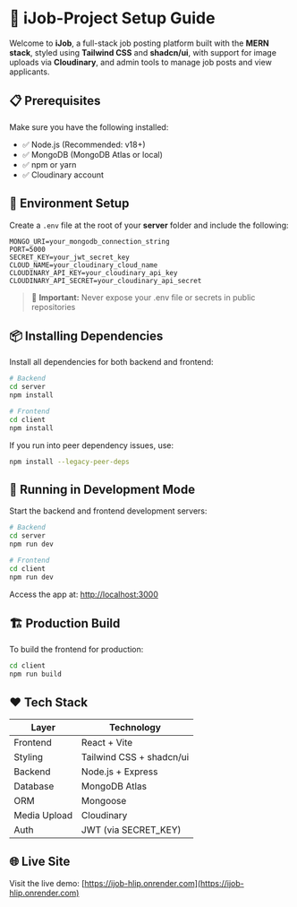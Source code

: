 # 💼 iJob-Project Setup Guide

Welcome to **iJob**, a full-stack job posting platform built with the **MERN stack**, styled using **Tailwind CSS** and **shadcn/ui**, with support for image uploads via **Cloudinary**, and admin tools to manage job posts and view applicants.

## 📋 Prerequisites

Make sure you have the following installed:
- ✅ Node.js (Recommended: v18+)
- ✅ MongoDB (MongoDB Atlas or local)
- ✅ npm or yarn
- ✅ Cloudinary account

## 🔧 Environment Setup

Create a `.env` file at the root of your **server** folder and include the following:

```env
MONGO_URI=your_mongodb_connection_string
PORT=5000
SECRET_KEY=your_jwt_secret_key
CLOUD_NAME=your_cloudinary_cloud_name
CLOUDINARY_API_KEY=your_cloudinary_api_key
CLOUDINARY_API_SECRET=your_cloudinary_api_secret
```

> 🔐 **Important:** Never expose your .env file or secrets in public repositories

## 📦 Installing Dependencies

Install all dependencies for both backend and frontend:

```bash
# Backend
cd server
npm install

# Frontend
cd client
npm install
```

If you run into peer dependency issues, use:

```bash
npm install --legacy-peer-deps
```

## 🧪 Running in Development Mode

Start the backend and frontend development servers:

```bash
# Backend
cd server
npm run dev

# Frontend
cd client
npm run dev
```

Access the app at: [http://localhost:3000](http://localhost:3000)

## 🏗️ Production Build

To build the frontend for production:

```bash
cd client
npm run build
```

## ❤️ Tech Stack

| Layer | Technology |
|-------|------------|
| Frontend | React + Vite |
| Styling | Tailwind CSS + shadcn/ui |
| Backend | Node.js + Express |
| Database | MongoDB Atlas |
| ORM | Mongoose |
| Media Upload | Cloudinary |
| Auth | JWT (via SECRET_KEY) |

## 🌐 Live Site

Visit the live demo: [https://ijob-hlip.onrender.com](https://ijob-hlip.onrender.com)

